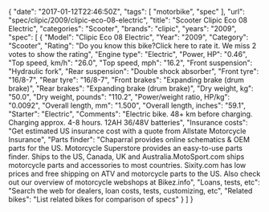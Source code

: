 {
    "date": "2017-01-12T22:46:50Z",
    "tags": [
        "motorbike",
        "spec"
    ],
    "url": "spec\/clipic\/2009\/clipic-eco-08-electric",
    "title": "Scooter Clipic Eco 08 Electric",
    "categories": "Scooter",
    "brands": "clipic",
    "years": "2009",
    "spec": [
        {
            "Model": "Clipic Eco 08 Electric",
            "Year": "2009",
            "Category": "Scooter",
            "Rating": "Do you know this bike?Click here to rate it. We miss 2 votes to show the rating",
            "Engine type": "Electric",
            "Power, HP": "0.46",
            "Top speed, km\/h": "26.0",
            "Top speed, mph": "16.2",
            "Front suspension": "Hydraulic fork",
            "Rear suspension": "Double shock absorber",
            "Front tyre": "16\/8-7",
            "Rear tyre": "16\/8-7",
            "Front brakes": "Expanding brake (drum brake)",
            "Rear brakes": "Expanding brake (drum brake)",
            "Dry weight, kg": "50.0",
            "Dry weight, pounds": "110.2",
            "Power\/weight ratio, HP\/kg": "0.0092",
            "Overall length, mm": "1.500",
            "Overall length, inches": "59.1",
            "Starter": "Electric",
            "Comments": "Electric bike. 48+ km before charging. Charging approx. 4-8 hours. 12AH 36\/48V batteries",
            "Insurance costs": "Get estimated US insurance cost with a quote from Allstate Motorcycle Insurance",
            "Parts finder": "Chaparral provides online schematics & OEM parts for the US.   Motorcycle Superstore provides an easy-to-use parts finder. Ships to the US, Canada, UK and Australia.MotoSport.com ships motorcycle parts and accessories to most countries.    Sixity.com has low prices and free shipping on ATV and motorcycle parts to the US. Also check out our overview of motorcycle webshops at Bikez.info",
            "Loans, tests, etc": "Search the web for dealers, loan costs, tests, customizing, etc",
            "Related bikes": "List related bikes for comparison of specs"
        }
    ]
}